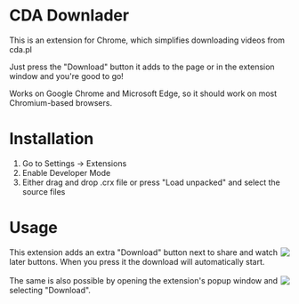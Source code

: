 # CDA Downlader
This is an extension for Chrome, which simplifies downloading videos from cda.pl

Just press the "Download" button it adds to the page or in the extension window and you're good to go!

Works on Google Chrome and Microsoft Edge, so it should work on most Chromium-based browsers.

# Installation
1. Go to Settings -> Extensions
2. Enable Developer Mode
3. Either drag and drop .crx file or press "Load unpacked" and select the source files

# Usage
<img align="right" src="https://github.com/NorbertCode/CDA-Downloader-Extension/assets/54719382/3a4f120c-55ed-4bb6-a3e9-9cd9e9b93934">
This extension adds an extra "Download" button next to share and watch later buttons. When you press it the download will automatically start.
<br><br>
<img align="right" src="https://github.com/NorbertCode/CDA-Downloader-Extension/assets/54719382/d1ec4edb-2b98-48d6-bcb4-178376f121a5">
The same is also possible by opening the extension's popup window and selecting "Download".
